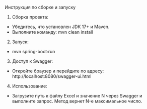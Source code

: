 Инструкция по сборке и запуску
1.	Сборка проекта:
-	Убедитесь, что установлен JDK 17+ и Maven.
-	Выполните команду: mvn clean install

2. Запуск:
-   mvn spring-boot:run

3.	Доступ к Swagger:
-	Откройте браузер и перейдите по адресу:
      http://localhost:8080/swagger-ui.html

4.	Использование:
-	Загрузите путь к файлу Excel и значение N через Swagger и выполните запрос. Метод вернет N-е максимальное число.

